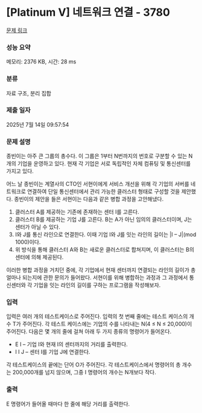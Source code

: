 # [Platinum V] 네트워크 연결 - 3780 

[문제 링크](https://www.acmicpc.net/problem/3780) 

### 성능 요약

메모리: 2376 KB, 시간: 28 ms

### 분류

자료 구조, 분리 집합

### 제출 일자

2025년 7월 14일 09:57:54

### 문제 설명

<p>종빈이는 아주 큰 그룹의 총수다. 이 그룹은 1부터 N번까지의 번호로 구분할 수 있는 N개의 기업을 운영하고 있다. 현재 각 기업은 서로 독립적인 자체 컴퓨팅 및 통신센터를 가지고 있다.</p>

<p>어느 날 종빈이는 계열사의 CTO인 서현이에게 서비스 개선을 위해 각 기업의 서버를 네트워크로 연결하여 단일 통신센터에서 관리 가능한 클러스터 형태로 구성할 것을 제안했다. 종빈이의 제안을 들은 서현이는 다음과 같은 병합 과정을 고안해냈다.</p>

<ol>
	<li>클러스터 A를 제공하는 기존에 존재하는 센터 I를 고른다.</li>
	<li>클러스터 B를 제공하는 기업 J를 고른다. B는 A가 아닌 임의의 클러스터이며, J는 센터가 아닐 수 있다.</li>
	<li>I와 J를 통신 라인으로 연결한다. 이때 기업 I와 J를 잇는 라인의 길이는 |I – J|(mod 1000)이다.</li>
	<li>위 방식을 통해 클러스터 A와 B는 새로운 클러스터로 합쳐지며, 이 클러스터는 B의 센터에 의해 제공된다.</li>
</ol>

<p>이러한 병합 과정을 거치던 중에, 각 기업에서 현재 센터까지 연결되는 라인의 길이가 총 얼마나 되는지에 관한 문의가 들어왔다. 서현이를 위해 병합하는 과정과 그 과정에서 통신센터와 각 기업을 잇는 라인의 길이를 구하는 프로그램을 작성해보자.</p>

### 입력 

 <p>입력은 여러 개의 테스트케이스로 주어진다. 입력의 첫 번째 줄에는 테스트 케이스의 개수 T가 주어진다. 각 테스트 케이스에는 기업의 수를 나타내는 N(4 ≤ N ≤ 20,000)이 주어진다. 다음은 몇 개의 줄에 걸쳐 아래 두 가지 종류의 명령어가 들어온다.</p>

<ul>
	<li>E I – 기업 I와 현재 I의 센터까지의 거리를 출력한다. </li>
	<li>I I J – 센터 I를 기업 J에 연결한다.</li>
</ul>

<p>각 테스트케이스의 끝에는 단어 O가 주어진다. <span style="font-family:Arial,"Helvetica Neue",Helvetica,Tahoma,sans-serif">각 테스트케이스에서 명령어의 총 개수는 200,000개를 넘지 않으며, 그중 I 명령어의 개수는 N개보다 작다.</span></p>

### 출력 

 <p>E 명령어가 들어올 때마다 한 줄에 해당 거리를 출력한다.</p>


